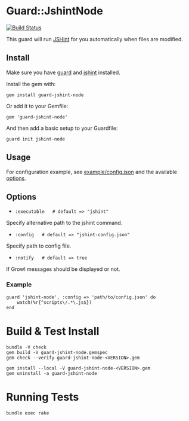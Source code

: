 # Guard::JshintNode

[![Build Status](https://secure.travis-ci.org/pahen/guard-jshint-node.png)](http://travis-ci.org/pahen/guard-jshint-node)

This guard will run [JSHint](http://www.jshint.com/) for you automatically when files are modified.

## Install

Make sure you have [guard](http://github.com/guard/guard) and [jshint](http://github.com/jshint/node-jshint) installed.

Install the gem with:

    gem install guard-jshint-node

Or add it to your Gemfile:

    gem 'guard-jshint-node'

And then add a basic setup to your Guardfile:

    guard init jshint-node

## Usage

For configuration example, see [example/config.json](https://github.com/jshint/node-jshint/blob/master/example/defaults.json) and the available [options](http://www.jshint.com/options).



## Options

* `:executable   # default => "jshint"`

Specify alternative path to the jshint command.

* `:config   # default => "jshint-config.json"`

Specify path to config file.

* `:notify   # default => true`

If Growl messages should be displayed or not.

### Example

	guard 'jshint-node', :config => 'path/to/config.json' do
  		watch(%r{^scripts\/.*\.js$})
	end

# Build & Test Install

	bundle -V check
	gem build -V guard-jshint-node.gemspec
	gem check --verify guard-jshint-node-<VERSION>.gem

	gem install --local -V guard-jshint-node-<VERSION>.gem
	gem uninstall -a guard-jshint-node


# Running Tests

	bundle exec rake